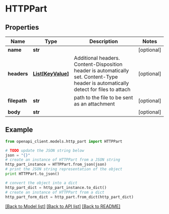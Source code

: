 # HTTPPart


## Properties
Name | Type | Description | Notes
------------ | ------------- | ------------- | -------------
**name** | **str** |  | [optional]
**headers** | [**List[KeyValue]**](KeyValue.md) | Additional headers. Content-Disposition header is automatically set. Content-Type header is automatically detect for files to attach | [optional]
**filepath** | **str** | path to the file to be sent as an attachment | [optional]
**body** | **str** |  | [optional]

## Example

```python
from openapi_client.models.http_part import HTTPPart

# TODO update the JSON string below
json = "{}"
# create an instance of HTTPPart from a JSON string
http_part_instance = HTTPPart.from_json(json)
# print the JSON string representation of the object
print HTTPPart.to_json()

# convert the object into a dict
http_part_dict = http_part_instance.to_dict()
# create an instance of HTTPPart from a dict
http_part_form_dict = http_part.from_dict(http_part_dict)
```
[[Back to Model list]](../README.md#documentation-for-models) [[Back to API list]](../README.md#documentation-for-api-endpoints) [[Back to README]](../README.md)
